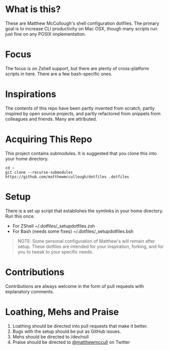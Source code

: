 # What is this?
These are Matthew McCullough's shell configuration dotfiles. The primary goal is to increase CLI productivity on Mac OSX, though many scripts run just fine on any POSIX implementation.

# Focus
The focus is on Zshell support, but there are plenty of cross-platform scripts in here. There are a few bash-specific ones.

# Inspirations
The contents of this repo have been partly invented from scratch, partly inspired by open source projects, and partly refactored from snippets from colleagues and friends. Many are attributed.

# Acquiring This Repo
This project contains submodules. It is suggested that you clone this into your home directory.

    cd ~
    git clone --recurse-submodules https://github.com/matthewmccullough/dotfiles .dotfiles

# Setup
There is a set up script that establishes the symlinks in your home directory. Run this once.

* For ZShell
        ~/.dotfiles/_setupdotfiles.zsh
* For Bash (needs some fixes)
        ~/.dotfiles/_setupdotfiles.bsh

> NOTE: Some personal configuration of Matthew's will remain after setup. These dotfiles are intended for your inspiration, forking, and for you to tweak to your specific needs.

# Contributions
Contributions are always welcome in the form of pull requests with explanatory comments.

# Loathing, Mehs and Praise
1. Loathing should be directed into pull requests that make it better.
2. Bugs with the setup should be put as GitHub issues.
3. Mehs should be directed to /dev/null
4. Praise should be directed to [@matthewmccull](http://twitter.com/matthewmccull) on Twitter
